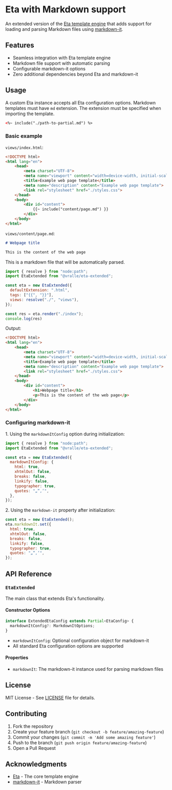 # Eta with Markdown support

An extended version of the [Eta template engine](https://eta.js.org/) that adds
support for loading and parsing Markdown files using
[markdown-it](https://github.com/markdown-it/markdown-it).

## Features

- Seamless integration with Eta template engine
- Markdown file support with automatic parsing
- Configurable markdown-it options
- Zero additional dependencies beyond Eta and markdown-it

## Usage

A custom Eta instance accepts all Eta configuration options. Markdown templates
must have `md` extension. The extension must be specified when importing the
template.

```html
<%~ include("./path-to-partial.md") %>
```

### Basic example

`views/index.html`:

```html
<!DOCTYPE html>
<html lang="en">
    <head>
        <meta charset="UTF-8">
        <meta name="viewport" content="width=device-width, initial-scale=1.0">
        <title>Example web page template</title>
        <meta name="description" content="Example web page template">
        <link rel="stylesheet" href="./styles.css">
    </head>
    <body>
        <div id="content">
            {{~ include("content/page.md") }}
        </div>
    </body>
</html>
```

`views/content/page.md`:

```md
# Webpage title

This is the content of the web page
```

This is a markdown file that will be automatically parsed.

```js
import { resolve } from "node:path";
import EtaExtended from "@vralle/eta-extended";

const eta = new EtaExtended({
  defaultExtension: ".html",
  tags: ["{{", "}}"],
  views: resolve("./", "views"),
});

const res = eta.render("./index");
console.log(res)
```

Output:

```html
<!DOCTYPE html>
<html lang="en">
    <head>
        <meta charset="UTF-8">
        <meta name="viewport" content="width=device-width, initial-scale=1.0">
        <title>Example web page template</title>
        <meta name="description" content="Example web page template">
        <link rel="stylesheet" href="./styles.css">
    </head>
    <body>
        <div id="content">
            <h1>Webpage title</h1>
            <p>This is the content of the web page</p>
        </div>
    </body>
</html>
```

### Configuring markdown-it

1\. Using the `markdownItConfig` option during initialization:

  ```js
  import { resolve } from "node:path";
  import EtaExtended from "@vralle/eta-extended";

  const eta = new EtaExtended({
    markdownItConfig: {
      html: true,
      xhtmlOut: false,
      breaks: false,
      linkify: false,
      typographer: true,
      quotes: "„“‚‘",
    },
  });
  ```

2\. Using the `markdown-it` property after initialization:

```js
const eta = new EtaExtended();
eta.markdownIt.set({
  html: true,
  xhtmlOut: false,
  breaks: false,
  linkify: false,
  typographer: true,
  quotes: "„“‚‘",
});
```

## API Reference

### `EtaExtended`

The main class that extends Eta's functionality.

#### Constructor Options

```typescript
interface ExtendedEtaConfig extends Partial<EtaConfig> {
  markdownItConfig?: MarkdownItOptions;
}
```

- `markdownItConfig`: Optional configuration object for markdown-it
- All standard Eta configuration options are supported

#### Properties

- `markdownIt`: The markdown-it instance used for parsing markdown files

## License

MIT License - See [LICENSE](../../LICENSE) file for details.

## Contributing

1. Fork the repository
2. Create your feature branch (`git checkout -b feature/amazing-feature`)
3. Commit your changes (`git commit -m 'Add some amazing feature'`)
4. Push to the branch (`git push origin feature/amazing-feature`)
5. Open a Pull Request

## Acknowledgments

- [Eta](https://eta.js.org/) - The core template engine
- [markdown-it](https://github.com/markdown-it/markdown-it) - Markdown parser
